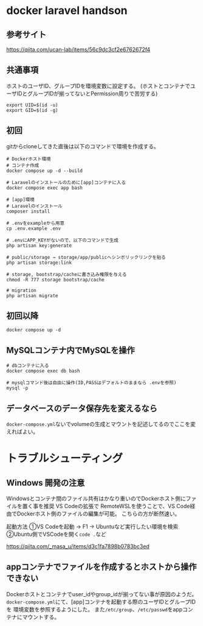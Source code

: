 # docker laravel handson

## 参考サイト
https://qiita.com/ucan-lab/items/56c9dc3cf2e6762672f4

## 共通事項

ホストのユーザID、グループIDを環境変数に設定する。
(ホストとコンテナでユーザIDとグループIDが揃ってないとPermission周りで苦労する)

```
export UID=$(id -u)
export GID=$(id -g)
```

## 初回

gitからcloneしてきた直後は以下のコマンドで環境を作成する。

```
# Dockerホスト環境
# コンテナ作成
docker compose up -d --build

# Laravelのインストールのために[app]コンテナに入る
docker compose exec app bash

# [app]環境
# Laravelのインストール
composer install

# .envをexampleから用意
cp .env.example .env

# .envにAPP_KEYがないので、以下のコマンドで生成
php artisan key:generate

# public/storage → storage/app/publicへシンボリックリンクを貼る
php artisan storage:link

# storage, bootstrap/cacheに書き込み権限を与える
chmod -R 777 storage bootstrap/cache

# migration
php artisan migrate
```

## 初回以降

```
docker compose up -d
```

## MySQLコンテナ内でMySQLを操作

```
# dbコンテナに入る
docker compose exec db bash

# mysqlコマンド後は自由に操作(ID,PASSはデフォルトのままなら .envを参照)
mysql -p
```

## データベースのデータ保存先を変えるなら

`docker-compose.yml`ないでvolumeの生成とマウントを記述してるのでここを変えればよい。

# トラブルシューティング

## Windows 開発の注意

Windowsとコンテナ間のファイル共有はかなり重いのでDockerホスト側にファイルを置く事を推奨
VS Codeの拡張で RemoteWSLを使うことで、VS Code経由でDockerホスト側のファイルの編集が可能。
こちらの方が断然速い。

起動方法
①VS Codeを起動 → F1 → Ubuntuなど実行したい環境を検索
②Ubuntu側でVSCodeを開く`code .`など

https://qiita.com/_masa_u/items/d3c1fa7898b0783bc3ed


## appコンテナでファイルを作成するとホストから操作できない

Dockerホストとコンテナでuser_idやgroup_idが揃ってない事が原因のようだ。
`docker-compose.yml`にて、[app]コンテナを起動する際のユーザIDとグループIDを
環境変数を参照するようにした。
また`/etc/group`、`/etc/passwd`をappコンテナにマウントする。